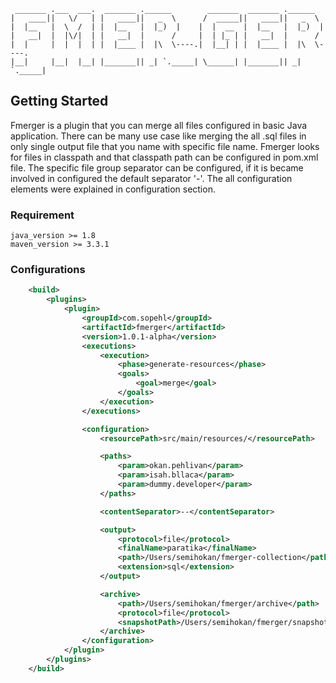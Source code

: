```
 _______ .___  ___.  _______ .______        _______  _______ .______
|   ____||   \/   | |   ____||   _  \      /  _____||   ____||   _  \
|  |__   |  \  /  | |  |__   |  |_)  |    |  |  __  |  |__   |  |_)  |
|   __|  |  |\/|  | |   __|  |      /     |  | |_ | |   __|  |      /
|  |     |  |  |  | |  |____ |  |\  \----.|  |__| | |  |____ |  |\  \----.
|__|     |__|  |__| |_______|| _| `._____| \______| |_______|| _| `._____|

```

## Getting Started
Fmerger is a plugin that you can merge all files configured in basic Java application. There can be many
use case like merging the all .sql files in only single output file that you name with specific file name.
Fmerger looks for files in classpath and that classpath path can be configured in pom.xml file. The
specific file group separator can be configured, if it is became involved in configured the default separator '-'. The all configuration elements were explained in configuration section.

### Requirement

	java_version >= 1.8
	maven_version >= 3.3.1

### Configurations

```xml
	<build>
        <plugins>
            <plugin>
                <groupId>com.sopehl</groupId>
                <artifactId>fmerger</artifactId>
                <version>1.0.1-alpha</version>
                <executions>
                    <execution>
                        <phase>generate-resources</phase>
                        <goals>
                            <goal>merge</goal>
                        </goals>
                    </execution>
                </executions>

                <configuration>
                    <resourcePath>src/main/resources/</resourcePath>

                    <paths>
                        <param>okan.pehlivan</param>
                        <param>isah.bllaca</param>
                        <param>dummy.developer</param>
                    </paths>

                    <contentSeparator>--</contentSeparator>

                    <output>
                        <protocol>file</protocol>
                        <finalName>paratika</finalName>
                        <path>/Users/semihokan/fmerger-collection</path>
                        <extension>sql</extension>
                    </output>

                    <archive>
                        <path>/Users/semihokan/fmerger/archive</path>
                        <protocol>file</protocol>
                        <snapshotPath>/Users/semihokan/fmerger/snapshot</snapshotPath>
                    </archive>
                </configuration>
            </plugin>
        </plugins>
    </build>

```